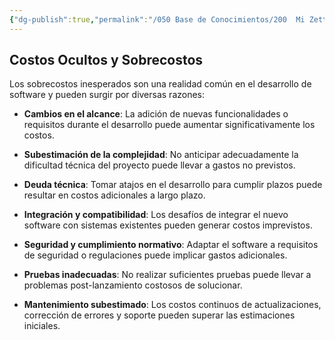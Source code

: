 ```yaml
---
{"dg-publish":true,"permalink":"/050 Base de Conocimientos/200  Mi Zettelkasten/100 Docencia/IS1/2025/Clase 03 Costos y Complejidad del Software/Zk Costos Ocultos y Sobrecostos/","tags":["digitalGarden","costos"]}
---
```


## Costos Ocultos y Sobrecostos
Los sobrecostos inesperados son una realidad común en el desarrollo de software y pueden surgir por diversas razones:

- **Cambios en el alcance**: La adición de nuevas funcionalidades o requisitos durante el desarrollo puede aumentar significativamente los costos.

- **Subestimación de la complejidad**: No anticipar adecuadamente la dificultad técnica del proyecto puede llevar a gastos no previstos.

- **Deuda técnica**: Tomar atajos en el desarrollo para cumplir plazos puede resultar en costos adicionales a largo plazo.

- **Integración y compatibilidad**: Los desafíos de integrar el nuevo software con sistemas existentes pueden generar costos imprevistos.

- **Seguridad y cumplimiento normativo**: Adaptar el software a requisitos de seguridad o regulaciones puede implicar gastos adicionales.

- **Pruebas inadecuadas**: No realizar suficientes pruebas puede llevar a problemas post-lanzamiento costosos de solucionar.

- **Mantenimiento subestimado**: Los costos continuos de actualizaciones, corrección de errores y soporte pueden superar las estimaciones iniciales.